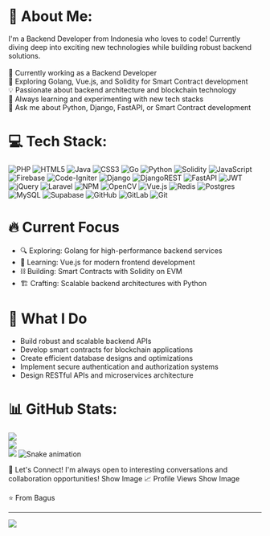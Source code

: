 <!---
- 👋 Hi, I’m @bagosss
- 👀 I’m interested in Backend Development and Smart Contract Development
- 🌱 I’m currently learning Golang for the Backend and Solidity for the Smart Contract
- 💞️ I’m looking to collaborate on ...
- 📫 How to reach me ...

bagosss/bagosss is a ✨ special ✨ repository because its `README.md` (this file) appears on your GitHub profile.
You can click the Preview link to take a look at your changes.
--->
# 💫 About Me:
I'm a Backend Developer from Indonesia who loves to code! Currently diving deep into exciting new technologies while building robust backend solutions.<br/><br/>🔭 Currently working as a Backend Developer<br/>🌱 Exploring Golang, Vue.js, and Solidity for Smart Contract development<br/>💡 Passionate about backend architecture and blockchain technology<br/>🎯 Always learning and experimenting with new tech stacks<br/>💬 Ask me about Python, Django, FastAPI, or Smart Contract development

# 💻 Tech Stack:
![PHP](https://img.shields.io/badge/php-%23777BB4.svg?style=for-the-badge&logo=php&logoColor=white) ![HTML5](https://img.shields.io/badge/html5-%23E34F26.svg?style=for-the-badge&logo=html5&logoColor=white) ![Java](https://img.shields.io/badge/java-%23ED8B00.svg?style=for-the-badge&logo=openjdk&logoColor=white) ![CSS3](https://img.shields.io/badge/css3-%231572B6.svg?style=for-the-badge&logo=css3&logoColor=white) ![Go](https://img.shields.io/badge/go-%2300ADD8.svg?style=for-the-badge&logo=go&logoColor=white) ![Python](https://img.shields.io/badge/python-3670A0?style=for-the-badge&logo=python&logoColor=ffdd54) ![Solidity](https://img.shields.io/badge/Solidity-%23363636.svg?style=for-the-badge&logo=solidity&logoColor=white) ![JavaScript](https://img.shields.io/badge/javascript-%23323330.svg?style=for-the-badge&logo=javascript&logoColor=%23F7DF1E) ![Firebase](https://img.shields.io/badge/firebase-%23039BE5.svg?style=for-the-badge&logo=firebase) ![Code-Igniter](https://img.shields.io/badge/CodeIgniter-%23EF4223.svg?style=for-the-badge&logo=codeIgniter&logoColor=white) ![Django](https://img.shields.io/badge/django-%23092E20.svg?style=for-the-badge&logo=django&logoColor=white) ![DjangoREST](https://img.shields.io/badge/DJANGO-REST-ff1709?style=for-the-badge&logo=django&logoColor=white&color=ff1709&labelColor=gray) ![FastAPI](https://img.shields.io/badge/FastAPI-005571?style=for-the-badge&logo=fastapi) ![JWT](https://img.shields.io/badge/JWT-black?style=for-the-badge&logo=JSON%20web%20tokens) ![jQuery](https://img.shields.io/badge/jquery-%230769AD.svg?style=for-the-badge&logo=jquery&logoColor=white) ![Laravel](https://img.shields.io/badge/laravel-%23FF2D20.svg?style=for-the-badge&logo=laravel&logoColor=white) ![NPM](https://img.shields.io/badge/NPM-%23CB3837.svg?style=for-the-badge&logo=npm&logoColor=white) ![OpenCV](https://img.shields.io/badge/opencv-%23white.svg?style=for-the-badge&logo=opencv&logoColor=white) ![Vue.js](https://img.shields.io/badge/vue.js-%2335495e.svg?style=for-the-badge&logo=vuedotjs&logoColor=%234FC08D) ![Redis](https://img.shields.io/badge/redis-%23DD0031.svg?style=for-the-badge&logo=redis&logoColor=white) ![Postgres](https://img.shields.io/badge/postgres-%23316192.svg?style=for-the-badge&logo=postgresql&logoColor=white) ![MySQL](https://img.shields.io/badge/mysql-4479A1.svg?style=for-the-badge&logo=mysql&logoColor=white) ![Supabase](https://img.shields.io/badge/Supabase-3ECF8E?style=for-the-badge&logo=supabase&logoColor=white) ![GitHub](https://img.shields.io/badge/github-%23121011.svg?style=for-the-badge&logo=github&logoColor=white) ![GitLab](https://img.shields.io/badge/gitlab-%23181717.svg?style=for-the-badge&logo=gitlab&logoColor=white) ![Git](https://img.shields.io/badge/git-%23F05033.svg?style=for-the-badge&logo=git&logoColor=white)

# 🔥 Current Focus
- 🔍 Exploring: Golang for high-performance backend services
- 🎨 Learning: Vue.js for modern frontend development
- ⛓️ Building: Smart Contracts with Solidity on EVM
- 🏗️ Crafting: Scalable backend architectures with Python

# 💼 What I Do
- Build robust and scalable backend APIs
- Develop smart contracts for blockchain applications
- Create efficient database designs and optimizations
- Implement secure authentication and authorization systems
- Design RESTful APIs and microservices architecture

# 📊 GitHub Stats:
![](https://github-readme-stats.vercel.app/api?username=bagosss&theme=radical&hide_border=false&include_all_commits=true&count_private=true)<br/>
![](https://nirzak-streak-stats.vercel.app/?user=bagosss&theme=radical&hide_border=false)<br/>
![](https://github-readme-stats.vercel.app/api/top-langs/?username=bagosss&theme=radical&hide_border=false&include_all_commits=true&count_private=true&layout=compact)
![Snake animation](https://github.com/bagosss/thepiyushmalhotra/blob/output/github-contribution-grid-snake.svg)

🤝 Let's Connect!
I'm always open to interesting conversations and collaboration opportunities!
Show Image
📈 Profile Views
Show Image

⭐️ From Bagus

---
[![](https://visitcount.itsvg.in/api?id=bagosss&icon=0&color=0)](https://visitcount.itsvg.in)
<!-- Proudly created with GPRM ( https://gprm.itsvg.in ) -->
